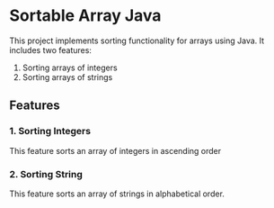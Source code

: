 # Sortable Array Java

This project implements sorting functionality for arrays using Java. It includes two features:
1. Sorting arrays of integers
2. Sorting arrays of strings

## Features

### 1. Sorting Integers
This feature sorts an array of integers in ascending order

### 2. Sorting String
This feature sorts an array of strings in alphabetical order.
